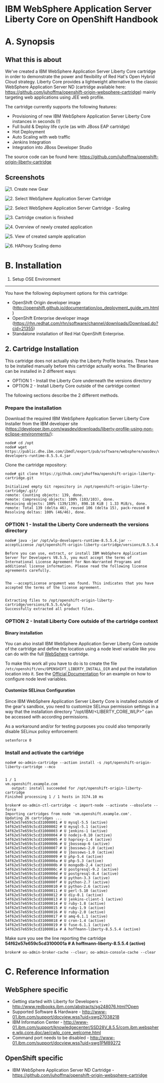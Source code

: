IBM WebSphere Application Server Liberty Core on OpenShift Handbook
======================================================

A. Synopsis
===========

What this is about
------------------
We've created a IBM WebSphere Application Server Liberty Core cartridge in order to demonstrate the power and flexibility of Red Hat's Open Hybrid Cloud strategy. Liberty Core provides a lightweight alternative to the classic WebSphere Application Server ND (cartridge available here: https://github.com/juhoffma/openshift-origin-websphere-cartridge) mainly targeting web applications using JEE web profile.

The cartridge currently supports the following features:

* Provisioning of new IBM WebSphere Application Server Liberty Core instances in seconds (!)
* Full build & Deploy life cycle (as with JBoss EAP cartridge)
* Hot Deployment
* Auto Scaling with web traffic
* Jenkins Integration
* Integration into JBoss Developer Studio

The source code can be found here: https://github.com/juhoffma/openshift-origin-liberty-cartridge

Screenshots
------------------
![1. Create new Gear](./usr/doc/01_ose_create_new_gear.png)

![2. Select WebSphere Application Server Cartridge](./usr/doc/02_ose_create_new_was_cart.png)

![2. Select WebSphere Application Server Cartridge - Scaling](./usr/doc/02_ose_create_new_was_cart_scaling.png)


![3. Cartridge creation is finished](./usr/doc/03_ose_create_new_was_cart_finished.png)

![4. Overview of newly created application](./usr/doc/04_was_application_overview.png)

![5. View of created sample application](./usr/doc/05_application_demo.png)

![6. HAProxy Scaling demo](./usr/doc/06_haproxy_scaling_demo.png)


B. Installation
===============

1. Setup OSE Environment
------------------------
You have the following deployment options for this cartridge:

* OpenShift Origin developer image (http://openshift.github.io/documentation/oo_deployment_guide_vm.html)
* OpenShift Enterprise developer image (https://rhn.redhat.com/rhn/software/channel/downloads/Download.do?cid=21355)
* Standalone installation of Red Hat OpenShift Enterprise.

## 2. Cartridge Installation

This cartridge does not actually ship the Liberty Profile binaries. These
have to be installed manually before this cartridge actually works. The Binaries can
be installed in 2 different ways:

* OPTION 1 - Install the Liberty Core underneath the versions directory
* OPTION 2 - Install Liberty Core outside of the cartridge context

The following sections describe the 2 different methods.

### Prepare the installation
Download the required IBM WebSphere Application Server Liberty Core Installer from the IBM developer site  (https://developer.ibm.com/wasdev/downloads/liberty-profile-using-non-eclipse-environments/):

    node# cd /opt
    node# wget https://public.dhe.ibm.com/ibmdl/export/pub/software/websphere/wasdev/downloads/wlp/8.5.5.4/wlp-developers-runtime-8.5.5.4.jar

Clone the cartridge repository:

    node# git clone https://github.com/juhoffma/openshift-origin-liberty-cartridge.git

    Initialized empty Git repository in /opt/openshift-origin-liberty-cartridge/.git/
    remote: Counting objects: 139, done.
    remote: Compressing objects: 100% (103/103), done.
    Receiving objects: 100% (139/139), 898.18 KiB | 1.33 MiB/s, done.
    remote: Total 139 (delta 46), reused 106 (delta 15), pack-reused 0
    Resolving deltas: 100% (46/46), done.

### OPTION 1 - Install the Liberty Core underneath the versions directory

    node# java -jar /opt/wlp-developers-runtime-8.5.5.4.jar --acceptLicense /opt/openshift-origin-liberty-cartridge/versions/8.5.5.4

    Before you can use, extract, or install IBM WebSphere Application
    Server for Developers V8.5.5, you must accept the terms of
    International License Agreement for Non-Warranted Programs and
    additional license information. Please read the following license
    agreements carefully.


    The --acceptLicense argument was found. This indicates that you have
    accepted the terms of the license agreement.


    Extracting files to /opt/openshift-origin-liberty-cartridge/versions/8.5.5.4/wlp
    Successfully extracted all product files.

### OPTION 2 - Install Liberty Core outside of the cartridge context

#### Binary installation
You can also install IBM WebSphere Application Server Liberty Core outside of the cartridge and
define the location using a node level variable like you can do with the full
[WebSphere](https://github.com/juhoffma/openshift-origin-websphere-cartridge) cartridge.

To make this work all you have to do is to create the file
`/etc/openshift/env/OPENSHIFT_LIBERTY_INSTALL_DIR` and put the installation location into
it. See the [Official Documentation](https://access.redhat.com/documentation/en-US/OpenShift_Enterprise/2/html-single/Administration_Guide/index.html#Creating_Environment_Variables_on_Node_Hosts) for an example on how to configure node level variables.

#### Customize SELinux Configuration
Since IBM WebSphere Application Server Liberty Core is installed outside of the gear's sandbox, you need to customize SELinux permission settings in a way that the installation directory "/opt/IBM/<LIBERTY_CORE_WLP>" can be accessed with according permissions.

As a workaround and/or for testing purposes you could also temporarily disable SELinux policy enforcement:
```
setenforce 0
```

### Install and activate the cartridge

    node# oo-admin-cartridge --action install -s /opt/openshift-origin-liberty-cartridge --mco


    1 / 1
    vm.openshift.example.com
       output: install succeeded for /opt/openshift-origin-liberty-cartridge
    Finished processing 1 / 1 hosts in 3174.10 ms

    broker# oo-admin-ctl-cartridge -c import-node --activate --obsolete --force
    Importing cartridges from node 'vm.openshift.example.com'.
    Updating 26 cartridges ...
    54f62e57e659c5cd31000001 # U mysql-5.5 (active)
    54f62e57e659c5cd31000002 # U mysql-5.1 (active)
    54f62e57e659c5cd31000003 # U jenkins-1 (active)
    54f62e57e659c5cd31000004 # U nodejs-0.10 (active)
    54f62e57e659c5cd31000005 # U haproxy-1.4 (active)
    54f62e57e659c5cd31000006 # U jbosseap-6 (active)
    54f62e57e659c5cd31000007 # U jbossews-2.0 (active)
    54f62e57e659c5cd31000008 # U jbossews-1.0 (active)
    54f62e57e659c5cd31000009 # U php-5.4 (active)
    54f62e57e659c5cd3100000a # U php-5.3 (active)
    54f62e57e659c5cd3100000b # U mongodb-2.4 (active)
    54f62e57e659c5cd3100000c # U postgresql-9.2 (active)
    54f62e57e659c5cd3100000d # U postgresql-8.4 (active)
    54f62e57e659c5cd3100000e # U python-3.3 (active)
    54f62e57e659c5cd3100000f # U python-2.7 (active)
    54f62e57e659c5cd31000010 # U python-2.6 (active)
    54f62e57e659c5cd31000011 # U perl-5.10 (active)
    54f62e57e659c5cd31000012 # U diy-0.1 (active)
    54f62e57e659c5cd31000013 # U jenkins-client-1 (active)
    54f62e57e659c5cd31000014 # U ruby-1.8 (active)
    54f62e57e659c5cd31000015 # U ruby-1.9 (active)
    54f62e57e659c5cd31000016 # U ruby-2.0 (active)
    54f62e57e659c5cd31000017 # U amq-6.1.1 (active)
    54f62e57e659c5cd31000018 # U cron-1.4 (active)
    54f62e57e659c5cd31000019 # U fuse-6.1.1 (active)
    54f62e57e659c5cd3100001a # A hoffmann-liberty-8.5.5.4 (active)

Make sure you see the line reporting the cartridge **54f62e57e659c5cd3100001a # A hoffmann-liberty-8.5.5.4 (active)**

    broker# oo-admin-broker-cache --clear; oo-admin-console-cache --clear

C. Reference Information
========================

WebSphere specific
------------------
* Getting started with Liberty for Developers -  http://www.redbooks.ibm.com/abstracts/sg248076.html?Open
* Supported Software & Hardware -  http://www-01.ibm.com/support/docview.wss?uid=swg27038218
* IBM Information Center -  http://www-01.ibm.com/support/knowledgecenter/SSD28V_8.5.5/com.ibm.websphere.wlp.core.doc/ae/cwlp_core_welcome.html
* Command port needs to be disabled - http://www-01.ibm.com/support/docview.wss?uid=swg1PM89272

OpenShift specific
------------------
* IBM WebSphere Application Server ND Cartridge - https://github.com/juhoffma/openshift-origin-websphere-cartridge
